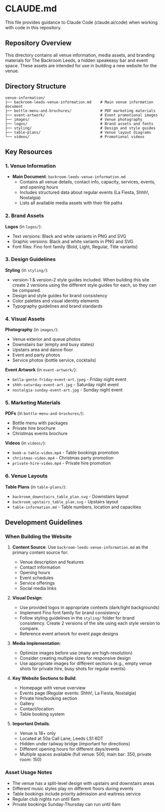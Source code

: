 # CLAUDE.md

This file provides guidance to Claude Code (claude.ai/code) when working with code in this repository.

## Repository Overview

This directory contains all venue information, media assets, and branding materials for The Backroom Leeds, a hidden speakeasy bar and event space. These assets are intended for use in building a new website for the venue.

## Directory Structure

```
venue-information/
├── backroom-leeds-venue-information.md    # Main venue information document
├── bottle-menu-and-brochures/             # PDF marketing materials
├── event-artwork/                         # Event promotional images
├── images/                                # Venue photography
├── logos/                                 # Brand assets and fonts
├── styling/                               # Design and style guides
├── table-plans/                           # Venue layout diagrams
└── videos/                                # Promotional videos
```

## Key Resources

### 1. Venue Information
- **Main Document**: `backroom-leeds-venue-information.md`
  - Contains all venue details, contact info, capacity, services, events, and opening hours
  - Includes structured data about regular events (La Fiesta, Shhh!, Nostalgia)
  - Lists all available media assets with their file paths

### 2. Brand Assets
**Logos** (in `logos/`):
- Text versions: Black and white variants in PNG and SVG
- Graphic versions: Black and white variants in PNG and SVG
- Font files: Fino font family (Bold, Light, Regular, Title variants)

### 3. Design Guidelines
**Styling** (in `styling/`):
- version-1 & version-2 style guides included. When building this site create 2 versions using the different style guides for each, so they can be compared. 
- Design and style guides for brand consistency
- Color palettes and visual identity elements
- Typography guidelines and brand standards

### 4. Visual Assets
**Photography** (in `images/`):
- Venue exterior and queue photos
- Downstairs bar (empty and busy states)
- Upstairs area and dance floor
- Event and party photos
- Service photos (bottle service, cocktails)

**Event Artwork** (in `event-artwork/`):
- `bella-gente-friday-event-art.jpeg` - Friday night event
- `shhh-saturday-event-art.jpg` - Saturday night event
- `nostalgia-sunday-event-art.jpg` - Sunday night event

### 5. Marketing Materials
**PDFs** (in `bottle-menu-and-brochures/`):
- Bottle menu with packages
- Private hire brochure
- Christmas events brochure

**Videos** (in `videos/`):
- `book-a-table-video.mp4` - Table bookings promotion
- `christmas-video.mp4` - Christmas party promotion
- `private-hire-video.mp4` - Private hire promotion

### 6. Venue Layouts
**Table Plans** (in `table-plans/`):
- `backroom_downstairs_table_plan.svg` - Downstairs layout
- `backroom_upstairs_table_plan.svg` - Upstairs layout
- `table-information.md` - Table numbers, location and capacities

## Development Guidelines

### When Building the Website

1. **Content Source**: Use `backroom-leeds-venue-information.md` as the primary content source for:
   - Venue description and features
   - Contact information
   - Opening hours
   - Event schedules
   - Service offerings
   - Social media links

2. **Visual Design**: 
   - Use provided logos in appropriate contexts (dark/light backgrounds)
   - Implement Fino font family for brand consistency
   - Follow styling guidelines in the `styling/` folder for brand consistency. Create 2 versions of the site using each style version to compare.
   - Reference event artwork for event page designs

3. **Media Implementation**:
   - Optimize images before use (many are high-resolution)
   - Consider creating multiple sizes for responsive design
   - Use appropriate images for different sections (e.g., empty venue shots for private hire, busy shots for regular events)

4. **Key Website Sections to Build**:
   - Homepage with venue overview
   - Events page (Regular events: Shhh!, La Fiesta, Nostalgia)
   - Private hire/booking section
   - Gallery
   - Contact/location
   - Table booking system

5. **Important Details**:
   - Venue is 18+ only
   - Located at 50a Call Lane, Leeds LS1 6DT
   - Hidden under railway bridge (important for directions)
   - Different opening hours for different days/events
   - Multiple spaces available (full venue: 500, main bar: 350, private room: 150)

### Asset Usage Notes

- The venue has a split-level design with upstairs and downstairs areas
- Different music styles play on different floors during events
- Table bookings include priority admission and waitress service
- Regular club nights run until 6am
- Private bookings Sunday-Thursday can run until 6am
